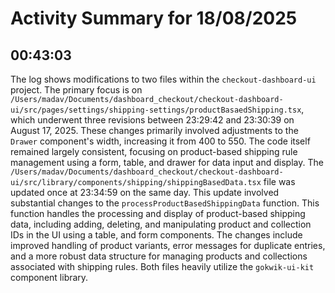 # Activity Summary for 18/08/2025

## 00:43:03
The log shows modifications to two files within the `checkout-dashboard-ui` project.  The primary focus is on `/Users/madav/Documents/dashboard_checkout/checkout-dashboard-ui/src/pages/settings/shipping-settings/productBasaedShipping.tsx`, which underwent three revisions between 23:29:42 and 23:30:39 on August 17, 2025.  These changes primarily involved adjustments to the `Drawer` component's width, increasing it from 400 to 550.  The code itself remained largely consistent, focusing on product-based shipping rule management using a form, table, and drawer for data input and display.  The  `/Users/madav/Documents/dashboard_checkout/checkout-dashboard-ui/src/library/components/shipping/shippingBasedData.tsx` file was updated once at 23:34:59 on the same day. This update involved substantial changes to the `processProductBasedShippingData` function. This function handles the processing and display of product-based shipping data, including adding, deleting, and manipulating product and collection IDs in the UI using a table, and form components.  The changes include improved handling of product variants, error messages for duplicate entries, and a more robust data structure for managing products and collections associated with shipping rules.  Both files heavily utilize the `gokwik-ui-kit` component library.
